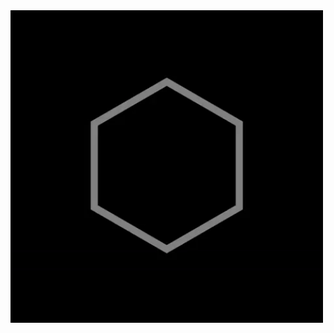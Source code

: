 <img src="https://raw.githubusercontent.com/SparklingComet/SparklingComet/master/animation.gif" alt="Something" width="500" height="500">

